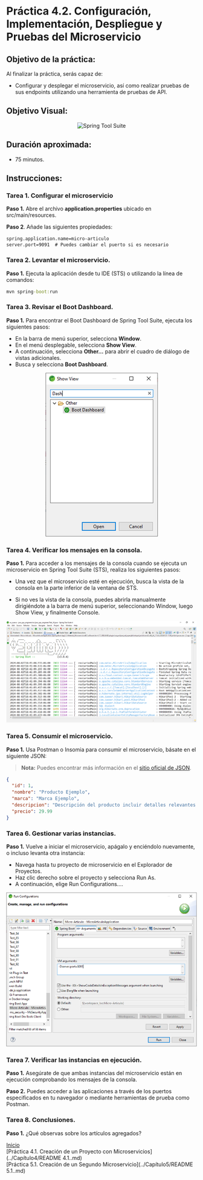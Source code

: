 # Práctica 4.2. Configuración, Implementación, Despliegue y Pruebas del Microservicio

## Objetivo de la práctica:
Al finalizar la práctica, serás capaz de:
- Configurar y desplegar el microservicio, así como realizar pruebas de sus endpoints utilizando una herramienta de pruebas de API.

## Objetivo Visual:

<div style="text-align: center;">
    <img src=".../images/ro6.png" alt="Spring Tool Suite">
</div>


## Duración aproximada:
- 75 minutos.

## Instrucciones: 

### Tarea 1. Configurar el microservicio
**Paso 1.** Abre el archivo **application.properties** ubicado en src/main/resources.

**Paso 2**. Añade las siguientes propiedades:

```properties
spring.application.name=micro-articulo
server.port=9091  # Puedes cambiar el puerto si es necesario
```

### Tarea 2. Levantar el microservicio.

**Paso 1.** Ejecuta la aplicación desde tu IDE (STS) o utilizando la línea de comandos:

```cmd
mvn spring-boot:run
```

### Tarea 3. Revisar el Boot Dashboard.

**Paso 1.** Para encontrar el Boot Dashboard de Spring Tool Suite, ejecuta los siguientes pasos:

* En la barra de menú superior, selecciona **Window**.
* En el menú desplegable, selecciona **Show View**.
* A continuación, selecciona **Other...** para abrir el cuadro de diálogo de vistas adicionales.
* Busca y selecciona **Boot Dashboard**.


<div style="text-align: center;">
    <img src="../images/img10_dashboard.png" alt="Boot DashBoard">
</div>


### Tarea 4. Verificar los mensajes en la consola.

**Paso 1.** Para acceder a los mensajes de la consola cuando se ejecuta un microservicio en Spring Tool Suite (STS), realiza los siguientes pasos:

* Una vez que el microservicio esté en ejecución, busca la vista de la consola en la parte inferior de la ventana de STS.

* Si no ves la vista de la consola, puedes abrirla manualmente dirigiéndote a la barra de menú superior, seleccionando Window, luego Show View, y finalmente Console.

<div style="text-align: center;">
    <img src="../images/img11_console.png" alt="Console Messages">
</div>

### Tarea 5. Consumir el microservicio.

**Paso 1.** Usa Postman o Insomia para consumir el microservicio, básate en el siguiente JSON:

> **Nota:** Puedes encontrar más información en el [sitio oficial de JSON](https://www.json.org/json-es.html).


```json
{
  "id": 1,
  "nombre": "Producto Ejemplo",
  "marca": "Marca Ejemplo",
  "descripcion": "Descripción del producto incluir detalles relevantes.",
  "precio": 29.99
}
```

### Tarea 6. Gestionar varias instancias.

**Paso 1.** Vuelve a iniciar el microservicio, apágalo y enciéndolo nuevamente, o incluso levanta otra instancia:

* Navega hasta tu proyecto de microservicio en el Explorador de Proyectos.
* Haz clic derecho sobre el proyecto y selecciona Run As.
* A continuación, elige Run Configurations....

<div style="text-align: center;">
    <img src="../images/img12_otherInstance.png" alt="Arguments">
</div>

### Tarea 7. Verificar las instancias en ejecución.

**Paso 1.** Asegúrate de que ambas instancias del microservicio están en ejecución comprobando los mensajes de la consola.

**Paso 2.** Puedes acceder a las aplicaciones a través de los puertos especificados en tu navegador o mediante herramientas de prueba como Postman.

### Tarea 8. Conclusiones.

**Paso 1.** ¿Qué observas sobre los artículos agregados?

[Inicio](../README.md)<br>
[Práctica 4.1. Creación de un Proyecto con Microservicios](../Capítulo4/README 4.1..md)<br>
[Práctica 5.1. Creación de un Segundo Microservicio](../Capítulo5/README 5.1..md)<br>
